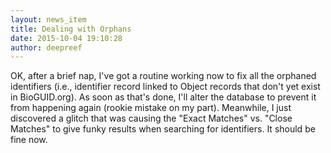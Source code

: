 ```yaml
---
layout: news_item
title: Dealing with Orphans
date: 2015-10-04 19:10:28
author: deepreef
---
```


OK, after a brief nap, I've got a routine working now to fix all the orphaned identifiers (i.e., identifier record linked to Object records that don't yet exist in BioGUID.org).  As soon as that's done, I'll alter the database to prevent it from happening again (rookie mistake on my part). Meanwhile, I just discovered a glitch that was causing the "Exact Matches" vs. "Close Matches" to give funky results when searching for identifiers.  It should be fine now.

